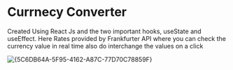 # Currnecy Converter

Created Using React Js and the two important hooks, useState and useEffect. Here Rates provided by Frankfurter API where you can check the currency value in real time also do interchange the values on a click


![{5C6DB64A-5F95-4162-A87C-77D70C78859F}](https://github.com/user-attachments/assets/3fe80059-95e8-4687-9b29-afb58aa0c9d0)

